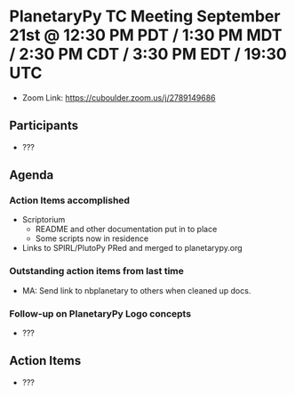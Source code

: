 # PlanetaryPy TC Meeting September 21st @ 12:30 PM PDT / 1:30 PM MDT / 2:30 PM CDT / 3:30 PM EDT / 19:30 UTC

* Zoom Link: https://cuboulder.zoom.us/j/2789149686

## Participants

* ???

## Agenda

### Action Items accomplished
* Scriptorium
  * README and other documentation put in to place
  * Some scripts now in residence
* Links to SPIRL/PlutoPy PRed and merged to planetarypy.org

### Outstanding action items from last time

* MA: Send link to nbplanetary to others when cleaned up docs.

### Follow-up on PlanetaryPy Logo concepts

* ???


## Action Items

* ??? 
